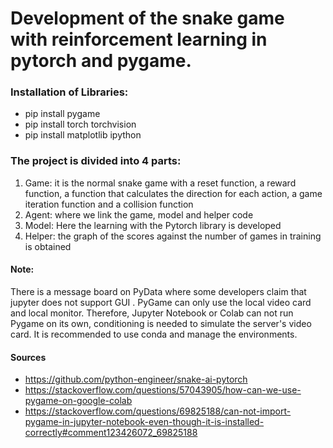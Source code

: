 
# Development of the snake game with reinforcement learning in pytorch and pygame.

### Installation of Libraries:
- pip install pygame
- pip install torch torchvision
- pip install matplotlib ipython

### The project is divided into 4 parts:
1. Game: it is the normal snake game with a reset function, a reward function, a function that calculates the direction for each action, a game iteration function and a collision function
2. Agent: where we link the game, model and helper code
3. Model: Here the learning with the Pytorch library is developed
4. Helper: the graph of the scores against the number of games in training is obtained

#### Note:
There is a message board on PyData where some developers claim that jupyter does not support GUI . PyGame can only use the local video card and local monitor. Therefore, Jupyter Notebook or Colab can not run Pygame on its own, conditioning is needed to simulate the server's video card. It is recommended to use conda and manage the environments.
#### Sources
- https://github.com/python-engineer/snake-ai-pytorch
- https://stackoverflow.com/questions/57043905/how-can-we-use-pygame-on-google-colab
- https://stackoverflow.com/questions/69825188/can-not-import-pygame-in-jupyter-notebook-even-though-it-is-installed-correctly#comment123426072_69825188
